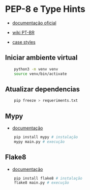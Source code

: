 # PEP-8 e Type Hints

- [documentação oficial](https://peps.python.org/pep-0008/)

- [wiki PT-BR](https://wiki.python.org.br/GuiaDeEstilo)

- [case styles](https://betterprogramming.pub/string-case-styles-camel-pascal-snake-and-kebab-case-981407998841)

## Iniciar ambiente virtual

```bash
    python3 -m venv venv
    source venv/bin/activate
```

## Atualizar dependencias

```bash
    pip freeze > requeriments.txt
```

## Mypy

- [documentação](https://mypy.readthedocs.io/en/stable/getting_started.html)

```bash
    pip install mypy # instalação
    mypy main.py # execução
```

## Flake8

- [documentação](https://flake8.pycqa.org/en/latest/)

```bash
    pip install flake8 # instalação
    flake8 main.py # execução
```
